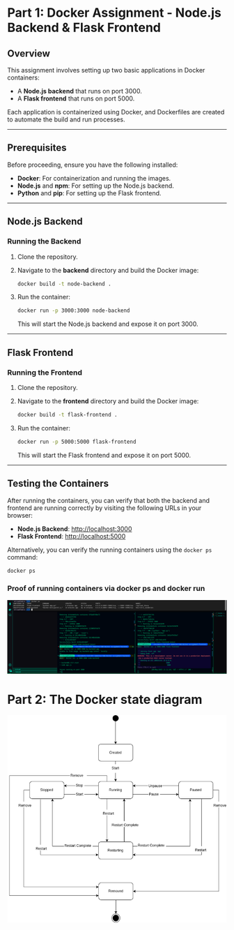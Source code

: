 # Part 1: Docker Assignment - Node.js Backend & Flask Frontend

## Overview

This assignment involves setting up two basic applications in Docker containers:

- A **Node.js backend** that runs on port 3000.
- A **Flask frontend** that runs on port 5000.

Each application is containerized using Docker, and Dockerfiles are created to automate the build and run processes.

---

## Prerequisites

Before proceeding, ensure you have the following installed:

- **Docker**: For containerization and running the images.
- **Node.js** and **npm**: For setting up the Node.js backend.
- **Python** and **pip**: For setting up the Flask frontend.

---

## Node.js Backend

### Running the Backend

1. Clone the repository.
2. Navigate to the **backend** directory and build the Docker image:

   ```bash
   docker build -t node-backend .
   ```

3. Run the container:

   ```bash
   docker run -p 3000:3000 node-backend
   ```

   This will start the Node.js backend and expose it on port 3000.

---

## Flask Frontend

### Running the Frontend

1. Clone the repository.
2. Navigate to the **frontend** directory and build the Docker image:

   ```bash
   docker build -t flask-frontend .
   ```

3. Run the container:

   ```bash
   docker run -p 5000:5000 flask-frontend
   ```

   This will start the Flask frontend and expose it on port 5000.

---

## Testing the Containers

After running the containers, you can verify that both the backend and frontend are running correctly by visiting the following URLs in your browser:

- **Node.js Backend**: [http://localhost:3000](http://localhost:3000)
- **Flask Frontend**: [http://localhost:5000](http://localhost:5000)

Alternatively, you can verify the running containers using the `docker ps` command:

```bash
docker ps
```

### Proof of running containers via docker ps and docker run

![Proof of working containers](./public/Proof.png)

# Part 2: The Docker state diagram

![State Diagram](./public/docker-state-diagram.png)
